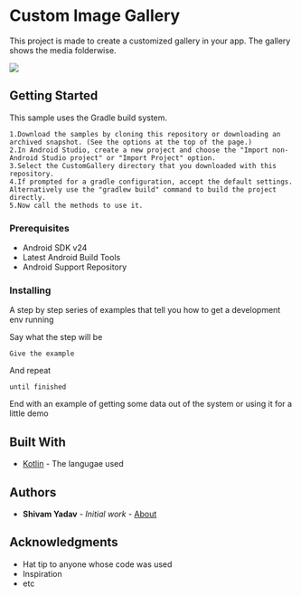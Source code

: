 # Custom Image Gallery

This project is made to create a customized gallery in your app. The gallery shows the media folderwise.

<img src="https://github.com/yadavshivam3000/CustomGallery/blob/master/app/src/main/res/raw/CustomGallery.png"/>


## Getting Started

This sample uses the Gradle build system.

    1.Download the samples by cloning this repository or downloading an archived snapshot. (See the options at the top of the page.)
    2.In Android Studio, create a new project and choose the "Import non-Android Studio project" or "Import Project" option.
    3.Select the CustomGallery directory that you downloaded with this repository.
    4.If prompted for a gradle configuration, accept the default settings. Alternatively use the "gradlew build" command to build the project directly.
    5.Now call the methods to use it.

### Prerequisites

* Android SDK v24
* Latest Android Build Tools
* Android Support Repository

### Installing

A step by step series of examples that tell you how to get a development env running

Say what the step will be

```
Give the example
```

And repeat

```
until finished
```

End with an example of getting some data out of the system or using it for a little demo

## Built With

* [Kotlin](https://kotlinlang.org/) - The langugae used


## Authors

* **Shivam Yadav** - *Initial work* - [About](https://yadavshivam3000.gihub.io)

## Acknowledgments

* Hat tip to anyone whose code was used
* Inspiration
* etc
